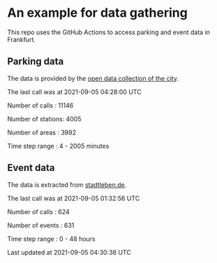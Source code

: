 # An example for data gathering

This repo uses the GitHub Actions to access parking and event data in Frankfurt.

## Parking data
The data is provided by the [open data collection of the city](https://www.offenedaten.frankfurt.de/).

The last call was at 2021-09-05 04:28:00 UTC

Number of calls   : 11146

Number of stations:  4005

Number of areas   :  3992

Time step range   :     4 -  2005 minutes


## Event data
The data is extracted from [stadtleben.de](https://stadtleben.de/frankfurt/).

The last call was at 2021-09-05 01:32:56 UTC

Number of calls   : 624

Number of events  : 631

Time step range   :   0 -  48 hours


Last updated at 2021-09-05 04:30:38 UTC

